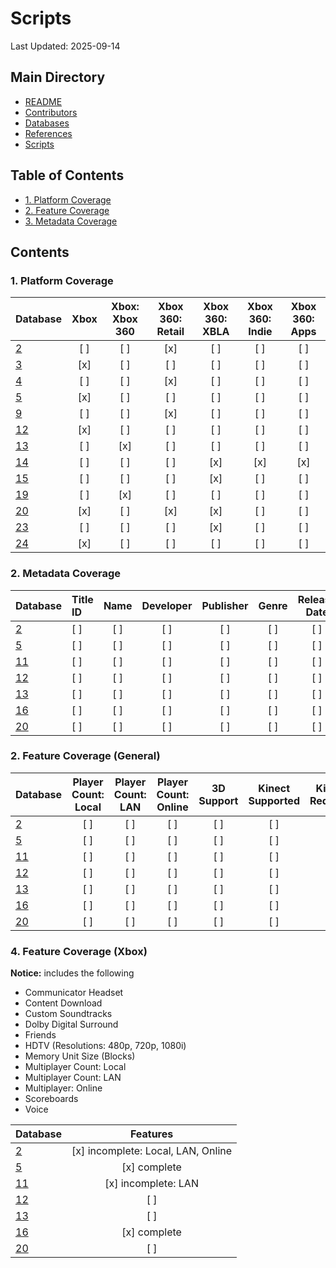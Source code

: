 # Scripts

Last Updated: 2025-09-14

## Main Directory

- [README](../README.md)
- [Contributors](../CONTRIBUTORS.md)
- [Databases](../databases/README.md)
- [References](../REFERENCES.md)
- [Scripts](./README.md)

## Table of Contents

- [1. Platform Coverage](#1-platform-coverage)
- [2. Feature Coverage](#2-feature-coverage)
- [3. Metadata Coverage](#3-metadata-coverage)

## Contents

### 1. Platform Coverage

| Database                  | Xbox | Xbox: Xbox 360 | Xbox 360: Retail | Xbox 360: XBLA | Xbox 360: Indie | Xbox 360: Apps |
| ------------------------- | :--: | :------------: | :--------------: | :------------: | :-------------: | :------------: |
| [2](./REFERENCES.md/#02)  | [ ]  | [ ]            | [x]              | [ ]            | [ ]             | [ ]            |
| [3](./REFERENCES.md/#03)  | [x]  | [ ]            | [ ]              | [ ]            | [ ]             | [ ]            |
| [4](./REFERENCES.md/#04)  | [ ]  | [ ]            | [x]              | [ ]            | [ ]             | [ ]            |
| [5](./REFERENCES.md/#05)  | [x]  | [ ]            | [ ]              | [ ]            | [ ]             | [ ]            |
| [9](./REFERENCES.md/#09)  | [ ]  | [ ]            | [x]              | [ ]            | [ ]             | [ ]            |
| [12](./REFERENCES.md/#12) | [x]  | [ ]            | [ ]              | [ ]            | [ ]             | [ ]            |
| [13](./REFERENCES.md/#13) | [ ]  | [x]            | [ ]              | [ ]            | [ ]             | [ ]            |
| [14](./REFERENCES.md/#14) | [ ]  | [ ]            | [ ]              | [x]            | [x]             | [x]            |
| [15](./REFERENCES.md/#15) | [ ]  | [ ]            | [ ]              | [x]            | [ ]             | [ ]            |
| [19](./REFERENCES.md/#19) | [ ]  | [x]            | [ ]              | [ ]            | [ ]             | [ ]            |
| [20](./REFERENCES.md/#20) | [x]  | [ ]            | [x]              | [x]            | [ ]             | [ ]            |
| [23](./REFERENCES.md/#23) | [ ]  | [ ]            | [ ]              | [x]            | [ ]             | [ ]            |
| [24](./REFERENCES.md/#24) | [x]  | [ ]            | [ ]              | [ ]            | [ ]             | [ ]            |

### 2. Metadata Coverage

| Database                  | Title ID | Name | Developer | Publisher | Genre | Release Date | Regions | Rating |
| ------------------------- | :------- | :--: | :-------: | :-------: | :---: | :----------: | :-----: | :----: |
| [2](./REFERENCES.md/#2)   | [ ]      | [ ]  | [ ]       | [ ]       | [ ]   | [ ]          | [ ]     | [ ]    |
| [5](./REFERENCES.md/#5)   | [ ]      | [ ]  | [ ]       | [ ]       | [ ]   | [ ]          | [ ]     | [ ]    |
| [11](./REFERENCES.md/#11) | [ ]      | [ ]  | [ ]       | [ ]       | [ ]   | [ ]          | [ ]     | [ ]    |
| [12](./REFERENCES.md/#12) | [ ]      | [ ]  | [ ]       | [ ]       | [ ]   | [ ]          | [ ]     | [ ]    |
| [13](./REFERENCES.md/#13) | [ ]      | [ ]  | [ ]       | [ ]       | [ ]   | [ ]          | [ ]     | [ ]    |
| [16](./REFERENCES.md/#16) | [ ]      | [ ]  | [ ]       | [ ]       | [ ]   | [ ]          | [ ]     | [ ]    |
| [20](./REFERENCES.md/#20) | [ ]      | [ ]  | [ ]       | [ ]       | [ ]   | [ ]          | [ ]     | [ ]    |

### 2. Feature Coverage (General)


| Database                  | Player Count: Local | Player Count: LAN | Player Count: Online | 3D Support | Kinect Supported | Kinect Required |
| ------------------------- | :-----------------: | :---------------: | :------------------: | :--------: | :--------------: | :-------------: |
| [2](./REFERENCES.md/#2)   | [ ]                 | [ ]               | [ ]                  | [ ]        | [ ]              | [ ]             |
| [5](./REFERENCES.md/#5)   | [ ]                 | [ ]               | [ ]                  | [ ]        | [ ]              | [ ]             |
| [11](./REFERENCES.md/#11) | [ ]                 | [ ]               | [ ]                  | [ ]        | [ ]              | [ ]             |
| [12](./REFERENCES.md/#12) | [ ]                 | [ ]               | [ ]                  | [ ]        | [ ]              | [ ]             |
| [13](./REFERENCES.md/#13) | [ ]                 | [ ]               | [ ]                  | [ ]        | [ ]              | [ ]             |
| [16](./REFERENCES.md/#16) | [ ]                 | [ ]               | [ ]                  | [ ]        | [ ]              | [ ]             |
| [20](./REFERENCES.md/#20) | [ ]                 | [ ]               | [ ]                  | [ ]        | [ ]              | [ ]             |


### 4. Feature Coverage (Xbox)

**Notice:** includes the following
- Communicator Headset
- Content Download
- Custom Soundtracks
- Dolby Digital Surround
- Friends
- HDTV (Resolutions: 480p, 720p, 1080i)
- Memory Unit Size (Blocks)
- Multiplayer Count: Local
- Multiplayer Count: LAN
- Multiplayer: Online
- Scoreboards
- Voice

| Database                  | Features                           |
| ------------------------- | :--------------------------------: |
| [2](./REFERENCES.md/#2)   | [x] incomplete: Local, LAN, Online |
| [5](./REFERENCES.md/#5)   | [x] complete                       |
| [11](./REFERENCES.md/#11) | [x] incomplete: LAN                |
| [12](./REFERENCES.md/#12) | [ ]                                |
| [13](./REFERENCES.md/#13) | [ ]                                |
| [16](./REFERENCES.md/#16) | [x] complete                       |
| [20](./REFERENCES.md/#20) | [ ]                                |
